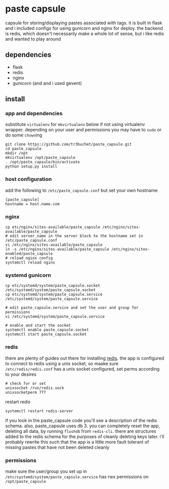 # paste capsule

capsule for storing/displaying pastes associated with tags. it is built in flask
and i included configs for using gunicorn and nginx for deploy. the backend is redis,
which doesn't necessarily make a whole lot of sense, but i like redis and wanted
to play around

## dependencies
* flask
* redis
* nginx
* gunicorn (and and i used gevent)

## install

### app and dependencies
substitute `virtualenv` for `mkvirtualenv` below if not using virtualenv wrapper.
depending on your user and permissions you may have to `sudo` or do some `chown`ing
```
git clone https://github.com/tr3buchet/paste_capsule.git
cd paste_capsule
mkdir /opt
mkvirtualenv /opt/paste_capsule
. /opt/paste_capsule/bin/activate
python setup.py install
```

### host configuration
add the following to `/etc/paste_capsule.conf` but set your own hostname
```
[paste_capsule]
hostname = host.name.com
```

### nginx
```
cp etc/nginx/sites-available/paste_capsule /etc/nginx/sites-available/paste_capsule
# edit server_name in the server block to the hostname set in /etc/paste_capsule.conf
vi /etc/nginx/sites-available/paste_capsule
ln -s /etc/nginx/sites-available/paste_capsule /etc/nginx/sites-enabled/paste_capsule
# reload nginx config
systemctl reload nginx
```

### systemd gunicorn
```
cp etc/systemd/system/paste_capsule.socket /etc/systemd/system/paste_capsule.socket
cp etc/systemd/system/paste_capsule.service /etc/systemd/system/paste_capsule.service

# edit paste_capsule.service and set the user and group for permissions
vi /etc/systemd/system/paste_capsule.service

# enable and start the socket
systemctl enable paste_capsule.socket
systemctl start paste_capsule.socket
```

### redis
there are plenty of guides out there for installing [redis](http://redis.io).
the app is configured to connect to redis using a unix socket, so maake sure
`/etc/redis/redis.conf` has a unix socket configured, set perms according to
your desires
```
# check for or set
unixsocket /run/redis.sock
unixsocketperm 777
```
restart redis
```
systemctl restart redis-server
```
if you look in the paste_capsule code you'll see a description of the redis schema.
also, paste_capsule uses db 3. you can completely reset the app, deleting all data,
by running `flushdb` from `redis-cli`. there are structures added to the redis schema
for the purposes of cleanly deleting keys later. i'll probably rewrite this such that
the app is a little more fault tolerant of missing pastes that have not been deleted
cleanly

### permissions
make sure the user/group you set up in `/etc/systemd/system/paste_capsule.service` has
rwx permissions on `/opt/paste_capsule`
